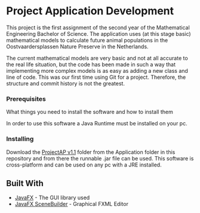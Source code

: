 # Project Application Development
This project is the first assignment of the second year of the Mathematical Engineering Bachelor of Science.
The application uses (at this stage basic) mathematical models to calculate future animal populations in the Oostvaardersplassen Nature Preserve in the Netherlands. 

The current mathematical models are very basic and not at all accurate to the real life situation, but the code has been made in such a way that implementing more complex models is as easy as adding a new class and line of code.
This was our first time using Git for a project. Therefore, the structure and commit history is not the greatest.

### Prerequisites

What things you need to install the software and how to install them

In order to use this software a Java Runtime must be installed on your pc. 

### Installing

Download the [ProjectAP v1.1](Application/ProjectAP-v1.1) folder from the Application folder in this repository and from there the runnable .jar file can be used.
This software is cross-platform and can be used on any pc with a JRE installed.


## Built With

* [JavaFX](https://www.oracle.com/technetwork/java/javase/overview/javafx-overview-2158620.html) - The GUI library used
* [JavaFX SceneBuilder](https://www.oracle.com/technetwork/java/javase/downloads/javafxscenebuilder-info-2157684.html) - Graphical FXML Editor
